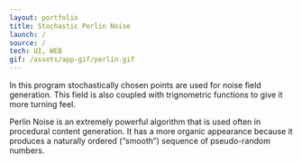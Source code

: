 ```yaml
---
layout: portfolio
title: Stochastic Perlin Noise
launch: /
source: /
tech: UI, WEB
gif: /assets/app-gif/perlin.gif
---
```


In this program stochastically chosen points are used for noise field generation.
This field is also coupled with trignometric functions to give it more turning feel.

Perlin Noise is an extremely powerful algorithm that is used often in procedural content generation.
It has a more organic appearance because it produces a naturally ordered (“smooth”) sequence of pseudo-random numbers.
 